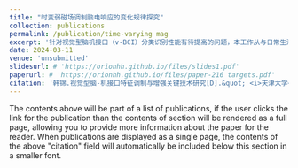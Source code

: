 ```yaml
---
title: "时变弱磁场调制脑电响应的变化规律探究"
collection: publications
permalink: /publication/time-varying mag
excerpt: '针对视觉型脑机接口（v-BCI）分类识别性能有待提高的问题，本工作从与日常生活密切相关的地球磁场着手，探究与地磁场强度等量级的环境弱磁场对大脑的调制作用，发展新型神经调制手段，从大脑的感磁能力探究和如何将弱磁场应用于v-BCI研究两方面展开。此工作针对第一部分工作中人类大脑是否可以感知弱磁场强度变化的问题，搭建时变弱磁场环境，将弱磁场强度以固定频率变化，探究不同环境磁场强度下睁眼静息脑电信号的变化规律，初步证明了弱磁场强度可对大脑产生显著的调制作用，为后续开展静态弱磁场调制大脑响应，发展可提升BCI系统性能的新型调制方法奠定了研究基础。'
date: 2024-03-11
venue: 'unsubmitted'
slidesurl: # 'https://orionhh.github.io/files/slides1.pdf'
paperurl: # 'https://orionhh.github.io/files/paper-216 targets.pdf'
citation: '韩锦.视觉型脑-机接口特征调制与增强关键技术研究[D].&quot; <i>天津大学</i>. 2023.'
---
```


The contents above will be part of a list of publications, if the user clicks the link for the publication than the contents of section will be rendered as a full page, allowing you to provide more information about the paper for the reader. When publications are displayed as a single page, the contents of the above "citation" field will automatically be included below this section in a smaller font.